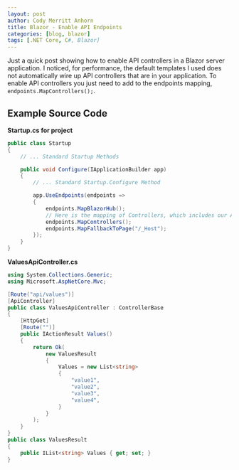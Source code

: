 ```yaml
---
layout: post
author: Cody Merritt Anhorn
title: Blazor - Enable API Endpoints
categories: [blog, blazor]
tags: [.NET Core, C#, Blazor]
---
```


Just a quick post showing how to enable API controllers in a Blazor server application. I noticed, for performance, the default templates I used does not automatically wire up API controllers that are in your application. To enable API controllers you just need to add to the endpoints mapping, <code>endpoints.MapControllers();</code>.

## Example Source Code

**Startup.cs for project**
~~~ csharp
public class Startup
{
    // ... Standard Startup Methods

    public void Configure(IApplicationBuilder app)
    {
        // ... Standard Startup.Configure Method

        app.UseEndpoints(endpoints =>
        {
            endpoints.MapBlazorHub();
            // Here is the mapping of Controllers, which includes our API Controller
            endpoints.MapControllers();
            endpoints.MapFallbackToPage("/_Host");
        });
    }
}
~~~

**ValuesApiController.cs**
~~~ csharp
using System.Collections.Generic;
using Microsoft.AspNetCore.Mvc;

[Route("api/values")]
[ApiController]
public class ValuesApiController : ControllerBase
{
    [HttpGet]
    [Route("")]
    public IActionResult Values()
    {
        return Ok(
            new ValuesResult
            {
                Values = new List<string>
                { 
                    "value1",
                    "value2",
                    "value3",
                    "value4",
                }
            }
        );
    }
}
public class ValuesResult
{
    public IList<string> Values { get; set; }
}
~~~